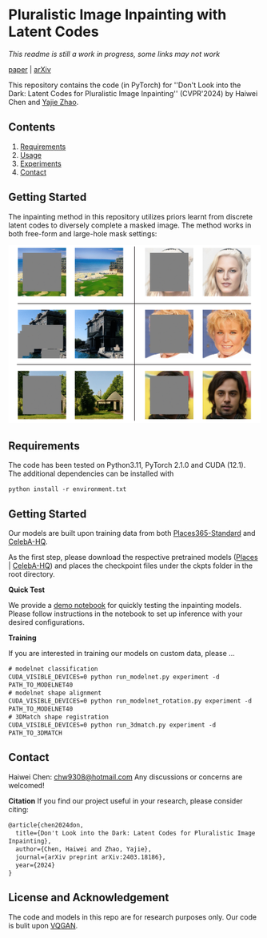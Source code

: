 
# Pluralistic Image Inpainting with Latent Codes

*This readme is still a work in progress, some links may not work*

[paper](https://arxiv.org/html/2403.18186v1) | [arXiv](https://arxiv.org/abs/2403.18186)

This repository contains the code (in PyTorch) for ''Don't Look into the Dark: Latent Codes for Pluralistic Image Inpainting'' (CVPR'2024) by Haiwei Chen and [Yajie Zhao](https://www.yajie-zhao.com/).



## Contents

1. [Requirements](#requirements)
2. [Usage](#usage)
3. [Experiments](#experiments)
4. [Contact](#contact)

## Getting Started
The inpainting method in this repository utilizes priors learnt from discrete latent codes to diversely complete a masked image. The method works in both free-form and large-hole mask settings: 

![](https://github.com/nintendops/latent-code-inpainting/blob/main/media/main.gif?raw=true)

## Requirements

The code has been tested on Python3.11, PyTorch 2.1.0 and CUDA (12.1). The additional dependencies can be installed with 
```
python install -r environment.txt
```

## Getting Started

Our models are built upon training data from both [Places365-Standard](http://places2.csail.mit.edu/download-private.html) and [CelebA-HQ](https://github.com/tkarras/progressive_growing_of_gans).

As the first step, please download the respective pretrained models ([Places]() | [CelebA-HQ]()) and places the checkpoint files under the ckpts folder in the root directory.
 

**Quick Test**

We provide a [demo notebook](https://github.com/nintendops/latent-code-inpainting/blob/main/eval.ipynb) for quickly testing the inpainting models. Please follow instructions in the notebook to set up inference with your desired configurations.

**Training**

If you are interested in training our models on custom data, please ...

```
# modelnet classification
CUDA_VISIBLE_DEVICES=0 python run_modelnet.py experiment -d PATH_TO_MODELNET40
# modelnet shape alignment
CUDA_VISIBLE_DEVICES=0 python run_modelnet_rotation.py experiment -d PATH_TO_MODELNET40
# 3DMatch shape registration
CUDA_VISIBLE_DEVICES=0 python run_3dmatch.py experiment -d PATH_TO_3DMATCH
```


## Contact
Haiwei Chen: chw9308@hotmail.com
Any discussions or concerns are welcomed!

**Citation**
If you find our project useful in your research, please consider citing:

```
@article{chen2024don,
  title={Don't Look into the Dark: Latent Codes for Pluralistic Image Inpainting},
  author={Chen, Haiwei and Zhao, Yajie},
  journal={arXiv preprint arXiv:2403.18186},
  year={2024}
}
```
## License and Acknowledgement
The code and models in this repo are for research purposes only. Our code is bulit upon [VQGAN](https://github.com/CompVis/taming-transformers).
